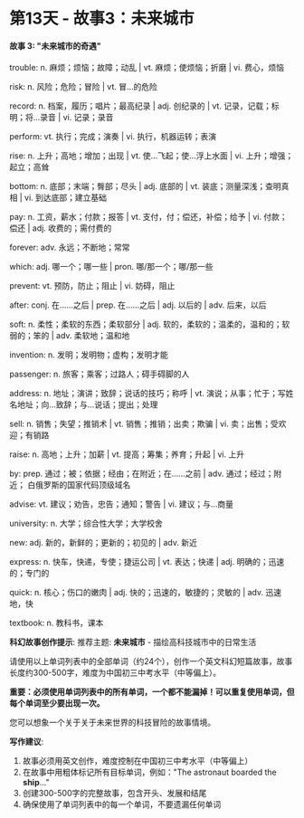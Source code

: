 # 第13天 - 故事3：未来城市

#### 故事 3: "未来城市的奇遇"

trouble: n. 麻烦；烦恼；故障；动乱 | vt. 麻烦；使烦恼；折磨 | vi. 费心，烦恼

risk: n. 风险；危险；冒险 | vt. 冒…的危险

record: n. 档案，履历；唱片；最高纪录 | adj. 创纪录的 | vt. 记录，记载；标明；将...录音 | vi. 记录；录音

perform: vt. 执行；完成；演奏 | vi. 执行，机器运转；表演

rise: n. 上升；高地；增加；出现 | vt. 使…飞起；使…浮上水面 | vi. 上升；增强；起立；高耸

bottom: n. 底部；末端；臀部；尽头 | adj. 底部的 | vt. 装底；测量深浅；查明真相 | vi. 到达底部；建立基础

pay: n. 工资，薪水；付款；报答 | vt. 支付，付；偿还，补偿；给予 | vi. 付款；偿还 | adj. 收费的；需付费的

forever: adv. 永远；不断地；常常

which: adj. 哪一个；哪一些 | pron. 哪/那一个；哪/那一些

prevent: vt. 预防，防止；阻止 | vi. 妨碍，阻止

after: conj. 在……之后 | prep. 在……之后 | adj. 以后的 | adv. 后来，以后

soft: n. 柔性；柔软的东西；柔软部分 | adj. 软的，柔软的；温柔的，温和的；软弱的；笨的 | adv. 柔软地；温和地

invention: n. 发明；发明物；虚构；发明才能

passenger: n. 旅客；乘客；过路人；碍手碍脚的人

address: n. 地址；演讲；致辞；说话的技巧；称呼 | vt. 演说；从事；忙于；写姓名地址；向…致辞；与…说话；提出；处理

sell: n. 销售；失望；推销术 | vt. 销售；推销；出卖；欺骗 | vi. 卖；出售；受欢迎；有销路

raise: n. 高地；上升；加薪 | vt. 提高；筹集；养育；升起 | vi. 上升

by: prep. 通过；被；依据；经由；在附近；在……之前 | adv. 通过；经过；附近； 白俄罗斯的国家代码顶级域名

advise: vt. 建议；劝告，忠告；通知；警告 | vi. 建议；与…商量

university: n. 大学；综合性大学；大学校舍

new: adj. 新的，新鲜的；更新的；初见的 | adv. 新近

express: n. 快车，快递，专使；捷运公司 | vt. 表达；快递 | adj. 明确的；迅速的；专门的

quick: n. 核心；伤口的嫩肉 | adj. 快的；迅速的，敏捷的；灵敏的 | adv. 迅速地，快

textbook: n. 教科书，课本

**科幻故事创作提示**:
推荐主题: **未来城市** - 描绘高科技城市中的日常生活

请使用以上单词列表中的全部单词（约24个），创作一个英文科幻短篇故事，故事长度约300-500字，难度为中国初三中考水平（中等偏上）。

**重要：必须使用单词列表中的所有单词，一个都不能漏掉！可以重复使用单词，但每个单词至少要出现一次。**

您可以想象一个关于关于未来世界的科技冒险的故事情境。

**写作建议**: 
1. 故事必须用英文创作，难度控制在中国初三中考水平（中等偏上）
2. 在故事中用粗体标记所有目标单词，例如："The astronaut boarded the **ship**..."
3. 创建300-500字的完整故事，包含开头、发展和结尾
4. 确保使用了单词列表中的每一个单词，不要遗漏任何单词
